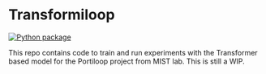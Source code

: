 # Transformiloop

[![Python package](https://github.com/milo-sobral/portiloop_transformer/actions/workflows/python-package.yml/badge.svg?branch=main)](https://github.com/milo-sobral/portiloop_transformer/actions/workflows/python-package.yml)

This repo contains code to train and run experiments with the Transformer based model for the Portiloop project from MIST lab. This is still a WIP.